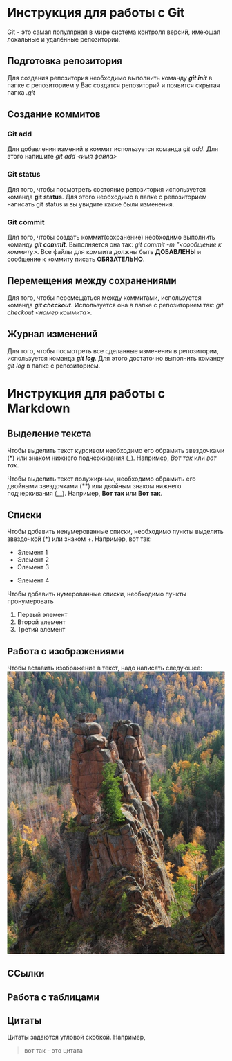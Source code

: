 # Инструкция для работы с Git #
Git - это самая популярная в мире система контроля версий, имеющая локальные и удалённые репозитории.

## Подготовка репозитория 
Для создания репозитория необходимо выполнить команду ***git init*** в папке с репозиторием у Вас создатся репозиторий и появится скрытая папка *.git*

## Создание коммитов 
### Git add 
Для добавления измений в коммит используется команда *git add*. Для этого напишите *git add <имя файла>*

### Git status 
Для того, чтобы посмотреть состояние репозитория используется команда **git status**. Для этого необходимо в папке с репозиторием написать git status и вы увидите какие были изменения.

### Git commit
Для того, чтобы создать коммит(сохранение) необходимо выполнить команду ***git commit***. Выполняется она так: *git commit -m "<сообщение к коммиту>*. Все файлы для коммита должны быть **ДОБАВЛЕНЫ** и сообщение к коммиту писать **ОБЯЗАТЕЛЬНО**.

## Перемещения между сохранениями
Для того, чтобы перемещаться между коммитами, используется команда ***git checkout***. Используется она в папке с репозиторием так: *git checkout <номер коммита>*.

## Журнал изменений
Для того, чтобы посмотреть все сделанные изменения в репозитории, используется команда ***git log***. Для этого достаточно выполнить команду *git log* в папке с репозиторием.

# Инструкция для работы с Markdown

## Выделение текста
Чтобы выделить  текст курсивом необходимо его обрамить звездочками (*) или знаком нижнего подчеркивания (_). Например, *Вот так* или _вот так_.

Чтобы выделить текст полужирным, необходимо обрамить его двойными звездочками (**) или двойным знаком нижнего подчеркивания (__). Например, **Вот так** или __Вот так__.

## Списки

Чтобы добавить ненумерованные списки, необходимо пункты выделить звездочкой (*) или знаком +. Например, вот так:
* Элемент 1
* Элемент 2
* Элемент 3
+ Элемент 4

Чтобы добавить нумерованные списки, необходимо пункты пронумеровать
1. Первый элемент
2. Второй элемент
3. Третий элемент

## Работа с изображениями

Чтобы вставить изображение в текст, надо написать следующее: ![Это заповедник "Столбы"](Stolbi.jpg)

## ССылки

## Работа с таблицами

## Цитаты

Цитаты задаются угловой скобкой. Например, 
> вот так - это цитата


